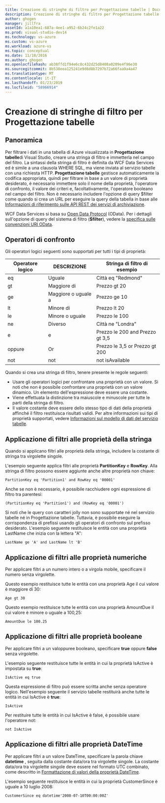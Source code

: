 ```yaml
---
title: Creazione di stringhe di filtro per Progettazione tabelle | Documentazione Microsoft
description: Creazione di stringhe di filtro per Progettazione tabelle
author: ghogen
manager: jillfra
assetId: a1a10ea1-687a-4ee1-a952-6b24c2fe1a22
ms.prod: visual-studio-dev14
ms.technology: vs-azure
ms.custom: vs-azure
ms.workload: azure-vs
ms.topic: conceptual
ms.date: 11/18/2016
ms.author: ghogen
ms.openlocfilehash: ab38ffd1f94e6c8c432d25d8408a0209e4f96e30
ms.sourcegitcommit: 8b538eea125241e9d6d8b7297b72a66faa9a4a47
ms.translationtype: MT
ms.contentlocale: it-IT
ms.lasthandoff: 01/23/2019
ms.locfileid: "58966914"
---
```

# <a name="constructing-filter-strings-for-the-table-designer"></a>Creazione di stringhe di filtro per Progettazione tabelle
## <a name="overview"></a>Panoramica
Per filtrare i dati in una tabella di Azure visualizzata in **Progettazione tabelle**di Visual Studio, creare una stringa di filtro e immetterla nel campo del filtro. La sintassi della stringa di filtro è definita da WCF Data Services ed è simile a una clausola WHERE SQL, ma viene inviata al servizio tabelle con una richiesta HTTP. **Progettazione tabelle** gestisce automaticamente la codifica appropriata, quindi per filtrare in base a un valore di proprietà desiderato, è necessario immettere solo il nome della proprietà, l'operatore di confronto, il valore dei criteri e, facoltativamente, l'operatore booleano nel campo del filtro. Non è necessario includere l'opzione di query $filter come quando si crea un URL per eseguire la query della tabella in base alle [Informazioni di riferimento sulle API REST dei servizi di archiviazione](http://go.microsoft.com/fwlink/p/?LinkId=400447).

WCF Data Services si basa su [Open Data Protocol](http://go.microsoft.com/fwlink/p/?LinkId=214805) (OData). Per i dettagli sull'opzione di query del sistema di filtro (**$filter**), vedere la [specifica sulle convenzioni URI OData](http://go.microsoft.com/fwlink/p/?LinkId=214806).

## <a name="comparison-operators"></a>Operatori di confronto
Gli operatori logici seguenti sono supportati per tutti i tipi di proprietà:

| Operatore logico | DESCRIZIONE | Stringa di filtro di esempio |
| --- | --- | --- |
| eq |Uguale |Città eq "Redmond" |
| gt |Maggiore di |Prezzo gt 20 |
| ge |Maggiore o uguale a |Prezzo ge 10 |
| lt |Minore di |Prezzo lt 20 |
| le |Minore o uguale |Prezzo le 100 |
| ne |Diverso |Città ne "Londra" |
| e |e |Prezzo le 200 and Prezzo gt 3,5 |
| oppure |Or |Prezzo le 3,5 or Prezzo gt 200 |
| not |not |not isAvailable |

Quando si crea una stringa di filtro, tenere presente le regole seguenti:

* Usare gli operatori logici per confrontare una proprietà con un valore. Si noti che non è possibile confrontare una proprietà con un valore dinamico. Un elemento dell'espressione deve essere una costante.
* Viene effettuata la distinzione tra maiuscole e minuscole per tutte le parti della stringa di filtro.
* Il valore costante deve essere dello stesso tipo di dati della proprietà affinché il filtro restituisca risultati validi. Per altre informazioni sui tipi di proprietà supportati, vedere [Informazioni sul modello di dati del servizio tabelle](http://go.microsoft.com/fwlink/p/?LinkId=400448).

## <a name="filtering-on-string-properties"></a>Applicazione di filtri alle proprietà della stringa
Quando si applicano filtri alle proprietà della stringa, includere la costante di stringa tra virgolette singole.

L'esempio seguente applica filtri alle proprietà **PartitionKey** e **RowKey**. Alla stringa di filtro possono essere aggiunte anche altre proprietà non chiave:

    PartitionKey eq 'Partition1' and RowKey eq '00001'

Anche se non è necessario, è possibile racchiudere ogni espressione di filtro tra parentesi:

    (PartitionKey eq 'Partition1') and (RowKey eq '00001')

Si noti che le query con caratteri jolly non sono supportate né nel servizio tabelle né in Progettazione tabelle. Tuttavia, è possibile eseguire la corrispondenza di prefissi usando gli operatori di confronto sul prefisso desiderato. L'esempio seguente restituisce le entità con una proprietà LastName che inizia con la lettera "A":

    LastName ge 'A' and LastName lt 'B'

## <a name="filtering-on-numeric-properties"></a>Applicazione di filtri alle proprietà numeriche
Per applicare filtri a un numero intero o a virgola mobile, specificare il numero senza virgolette.

Questo esempio restituisce tutte le entità con una proprietà Age il cui valore è maggiore di 30:

    Age gt 30

Questo esempio restituisce tutte le entità con una proprietà AmountDue il cui valore è minore o uguale a 100,25:

    AmountDue le 100.25

## <a name="filtering-on-boolean-properties"></a>Applicazione di filtri alle proprietà booleane
Per applicare filtri a un valoppuree booleano, specificare **true** oppure **false** senza virgolette.

L'esempio seguente restituisce tutte le entità in cui la proprietà IsActive è impostata su **true**:

    IsActive eq true

Questa espressione di filtro può essere scritta anche senza operatore logico. Nell'esempio seguente il servizio tabelle restituirà anche tutte le entità in cui IsActive è **true**:

    IsActive

Per restituire tutte le entità in cui IsActive è false, è possibile usare l'operatore not:

    not IsActive

## <a name="filtering-on-datetime-properties"></a>Applicazione di filtri alle proprietà DateTime
Per applicare filtri a un valore DateTime, specificare la parola chiave **datetime** , seguita dalla costante data/ora tra virgolette singole. La costante data/ora tra virgolette singole deve essere nel formato UTC combinato, come descritto in [Formattazione di valori della proprietà DateTime](http://go.microsoft.com/fwlink/p/?LinkId=400449).

L'esempio seguente restituisce le entità in cui la proprietà CustomerSince è uguale a 10 luglio 2008:

    CustomerSince eq datetime'2008-07-10T00:00:00Z'
